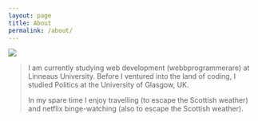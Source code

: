 ```yaml
---
layout: page
title: About
permalink: /about/
---
```


<div id="about">
	<img src="../assets/evelina2.jpg" class="img-circle">
<blockquote>I am currently studying web development (webbprogrammerare) at Linneaus University. Before I ventured into the land of coding, I studied Politics at the University of Glasgow, UK.

In my spare time I enjoy travelling (to escape the Scottish weather) and netflix binge-watching (also to escape the Scottish weather). </blockquote>
</div>

